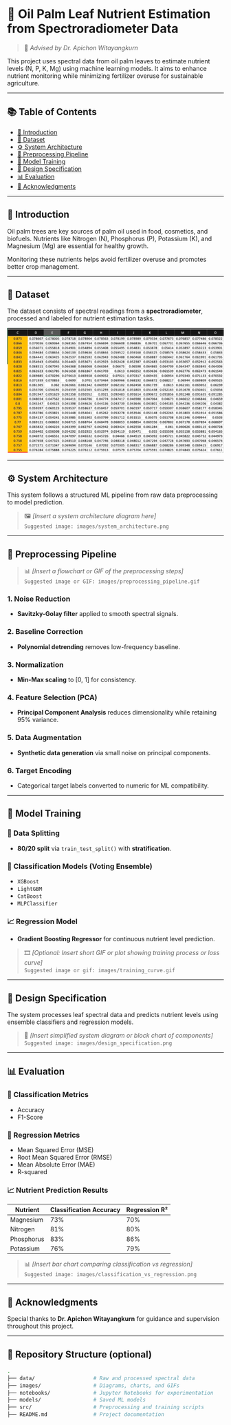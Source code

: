 # 🌿 Oil Palm Leaf Nutrient Estimation from Spectroradiometer Data

> 📌 *Advised by Dr. Apichon Witayangkurn*

This project uses spectral data from oil palm leaves to estimate nutrient levels (N, P, K, Mg) using machine learning models. It aims to enhance nutrient monitoring while minimizing fertilizer overuse for sustainable agriculture.

---

## 📚 Table of Contents

- [🌱 Introduction](#-introduction)
- [📁 Dataset](#-dataset)
- [⚙️ System Architecture](#️-system-architecture)
- [🧪 Preprocessing Pipeline](#-preprocessing-pipeline)
- [🤖 Model Training](#-model-training)
- [📐 Design Specification](#-design-specification)
- [📊 Evaluation](#-evaluation)
- [🙏 Acknowledgments](#-acknowledgments)

---

## 🌱 Introduction

Oil palm trees are key sources of palm oil used in food, cosmetics, and biofuels. Nutrients like Nitrogen (N), Phosphorus (P), Potassium (K), and Magnesium (Mg) are essential for healthy growth.

Monitoring these nutrients helps avoid fertilizer overuse and promotes better crop management.

---

## 📁 Dataset

The dataset consists of spectral readings from a **spectroradiometer**, processed and labeled for nutrient estimation tasks.

![dataset](images/sample_spectral_data.png)

---

## ⚙️ System Architecture

This system follows a structured ML pipeline from raw data preprocessing to model prediction.

> 🖼️ *[Insert a system architecture diagram here]*  
> `Suggested image: images/system_architecture.png`

---

## 🧪 Preprocessing Pipeline

> 📊 *[Insert a flowchart or GIF of the preprocessing steps]*  
> `Suggested image or GIF: images/preprocessing_pipeline.gif`

### 1. Noise Reduction
- **Savitzky-Golay filter** applied to smooth spectral signals.

### 2. Baseline Correction
- **Polynomial detrending** removes low-frequency baseline.

### 3. Normalization
- **Min-Max scaling** to [0, 1] for consistency.

### 4. Feature Selection (PCA)
- **Principal Component Analysis** reduces dimensionality while retaining 95% variance.

### 5. Data Augmentation
- **Synthetic data generation** via small noise on principal components.

### 6. Target Encoding
- Categorical target labels converted to numeric for ML compatibility.

---

## 🤖 Model Training

### 📎 Data Splitting
- **80/20 split** via `train_test_split()` with **stratification**.

### 🧠 Classification Models (Voting Ensemble)
- `XGBoost`
- `LightGBM`
- `CatBoost`
- `MLPClassifier`

### 📈 Regression Model
- **Gradient Boosting Regressor** for continuous nutrient level prediction.

> 🎞️ *[Optional: Insert short GIF or plot showing training process or loss curve]*  
> `Suggested image or gif: images/training_curve.gif`

---

## 📐 Design Specification

The system processes leaf spectral data and predicts nutrient levels using ensemble classifiers and regression models.

> 🧭 *[Insert simplified system diagram or block chart of components]*  
> `Suggested image: images/design_specification.png`

---

## 📊 Evaluation

### 🔎 Classification Metrics
- Accuracy
- F1-Score

### 🔧 Regression Metrics
- Mean Squared Error (MSE)
- Root Mean Squared Error (RMSE)
- Mean Absolute Error (MAE)
- R-squared

### 📈 Nutrient Prediction Results

| Nutrient   | Classification Accuracy | Regression R² |
|------------|--------------------------|---------------|
| Magnesium  | 73%                      | 70%           |
| Nitrogen   | 81%                      | 80%           |
| Phosphorus | 83%                      | 86%           |
| Potassium  | 76%                      | 79%           |

> 📊 *[Insert bar chart comparing classification vs regression]*  
> `Suggested image: images/classification_vs_regression.png`

---

## 🙏 Acknowledgments

Special thanks to **Dr. Apichon Witayangkurn** for guidance and supervision throughout this project.

---

## 📎 Repository Structure (optional)

```bash
.
├── data/                   # Raw and processed spectral data
├── images/                 # Diagrams, charts, and GIFs
├── notebooks/              # Jupyter Notebooks for experimentation
├── models/                 # Saved ML models
├── src/                    # Preprocessing and training scripts
├── README.md               # Project documentation
